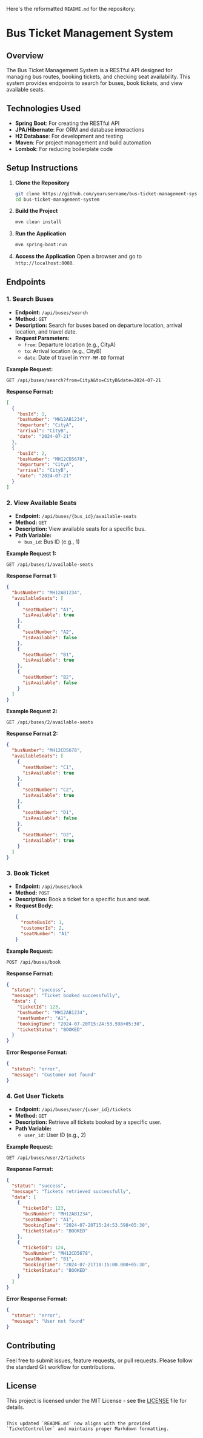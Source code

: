 Here's the reformatted `README.md` for the repository:

# Bus Ticket Management System

## Overview

The Bus Ticket Management System is a RESTful API designed for managing bus routes, booking tickets, and checking seat availability. This system provides endpoints to search for buses, book tickets, and view available seats.

## Technologies Used

- **Spring Boot**: For creating the RESTful API
- **JPA/Hibernate**: For ORM and database interactions
- **H2 Database**: For development and testing
- **Maven**: For project management and build automation
- **Lombok**: For reducing boilerplate code

## Setup Instructions

1. **Clone the Repository**
    ```bash
    git clone https://github.com/yourusername/bus-ticket-management-system.git
    cd bus-ticket-management-system
    ```

2. **Build the Project**
    ```bash
    mvn clean install
    ```

3. **Run the Application**
    ```bash
    mvn spring-boot:run
    ```

4. **Access the Application**
    Open a browser and go to `http://localhost:8080`.

## Endpoints

### 1. Search Buses

- **Endpoint:** `/api/buses/search`
- **Method:** `GET`
- **Description:** Search for buses based on departure location, arrival location, and travel date.
- **Request Parameters:**
  - `from`: Departure location (e.g., CityA)
  - `to`: Arrival location (e.g., CityB)
  - `date`: Date of travel in `YYYY-MM-DD` format

**Example Request:**
```plaintext
GET /api/buses/search?from=CityA&to=CityB&date=2024-07-21
```

**Response Format:**
```json
[
  {
    "busId": 1,
    "busNumber": "MH12AB1234",
    "departure": "CityA",
    "arrival": "CityB",
    "date": "2024-07-21"
  },
  {
    "busId": 2,
    "busNumber": "MH12CD5678",
    "departure": "CityA",
    "arrival": "CityB",
    "date": "2024-07-21"
  }
]
```

### 2. View Available Seats

- **Endpoint:** `/api/buses/{bus_id}/available-seats`
- **Method:** `GET`
- **Description:** View available seats for a specific bus.
- **Path Variable:**
   - `bus_id`: Bus ID (e.g., 1)

**Example Request 1:**
```plaintext
GET /api/buses/1/available-seats
```

**Response Format 1:**
```json
{
  "busNumber": "MH12AB1234",
  "availableSeats": [
    {
      "seatNumber": "A1",
      "isAvailable": true
    },
    {
      "seatNumber": "A2",
      "isAvailable": false
    },
    {
      "seatNumber": "B1",
      "isAvailable": true
    },
    {
      "seatNumber": "B2",
      "isAvailable": false
    }
  ]
}
```

**Example Request 2:**
```plaintext
GET /api/buses/2/available-seats
```

**Response Format 2:**
```json
{
  "busNumber": "MH12CD5678",
  "availableSeats": [
    {
      "seatNumber": "C1",
      "isAvailable": true
    },
    {
      "seatNumber": "C2",
      "isAvailable": true
    },
    {
      "seatNumber": "D1",
      "isAvailable": false
    },
    {
      "seatNumber": "D2",
      "isAvailable": true
    }
  ]
}
```

### 3. Book Ticket

- **Endpoint:** `/api/buses/book`
- **Method:** `POST`
- **Description:** Book a ticket for a specific bus and seat.
- **Request Body:**
    ```json
    {
      "routeBusId": 1,
      "customerId": 2,
      "seatNumber": "A1"
    }
    ```

**Example Request:**
```plaintext
POST /api/buses/book
```

**Response Format:**
```json
{
  "status": "success",
  "message": "Ticket booked successfully",
  "data": {
    "ticketId": 123,
    "busNumber": "MH12AB1234",
    "seatNumber": "A1",
    "bookingTime": "2024-07-20T15:24:53.598+05:30",
    "ticketStatus": "BOOKED"
  }
}
```

**Error Response Format:**
```json
{
  "status": "error",
  "message": "Customer not found"
}
```

### 4. Get User Tickets

- **Endpoint:** `/api/buses/user/{user_id}/tickets`
- **Method:** `GET`
- **Description:** Retrieve all tickets booked by a specific user.
- **Path Variable:**
    - `user_id`: User ID (e.g., 2)

**Example Request:**
```
GET /api/buses/user/2/tickets
```

**Response Format:**
```json
{
  "status": "success",
  "message": "Tickets retrieved successfully",
  "data": [
    {
      "ticketId": 123,
      "busNumber": "MH12AB1234",
      "seatNumber": "A1",
      "bookingTime": "2024-07-20T15:24:53.598+05:30",
      "ticketStatus": "BOOKED"
    },
    {
      "ticketId": 124,
      "busNumber": "MH12CD5678",
      "seatNumber": "B1",
      "bookingTime": "2024-07-21T10:15:00.000+05:30",
      "ticketStatus": "BOOKED"
    }
  ]
}
```

**Error Response Format:**
```json
{
  "status": "error",
  "message": "User not found"
}
```
## Contributing

Feel free to submit issues, feature requests, or pull requests. Please follow the standard Git workflow for contributions.

## License

This project is licensed under the MIT License - see the [LICENSE](LICENSE) file for details.
```

This updated `README.md` now aligns with the provided `TicketController` and maintains proper Markdown formatting.